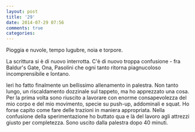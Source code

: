 ```yaml
---
layout: post
title: '29'
date: 2014-07-29 07:56
comments: true
categories: 
---
```

Pioggia e nuvole, tempo lugubre, noia e torpore.

La scrittura si è di nuovo interrotta. C'è di nuovo troppa confusione - fra Baldur's Gate, Ona, Pasolini che ogni tanto ritorna piagnucoloso incomprensibile e lontano. 

Ieri ho fatto finalmente un bellissimo allenamento in palestra. Non tanto lungo, un riscaldamento dozzinale sul tappeto, ma ho apprezzato una cosa. Per la prima volta sono riuscito a lavorare con enorme consapevolezza del mio corpo e del mio movimento, specie su push-up, addominali e squat. Ho forse capito come fare delle trazioni in maniera appropriata. Nella confusione della sperimentazione ho buttato qua e là del lavoro agli attrezzi giusto per completezza. Sono uscito dalla palestra dopo 40 minuti. 